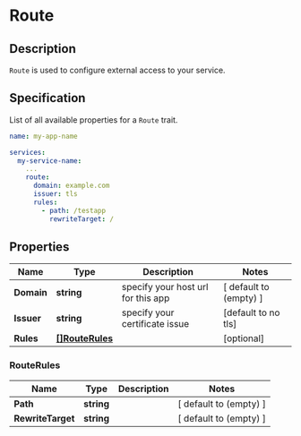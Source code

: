 # Route

## Description

`Route` is used to configure external access to your service.

## Specification

List of all available properties for a `Route` trait.

```yaml
name: my-app-name

services:
  my-service-name:
    ...
    route:
      domain: example.com
      issuer: tls
      rules:
        - path: /testapp
          rewriteTarget: /
```

## Properties

Name | Type | Description | Notes
------------ | ------------- | ------------- | -------------
**Domain** | **string** | specify your host url for this app | [ default to (empty) ]
**Issuer** | **string** | specify your certificate issue  | [default to no tls]
**Rules** | [**[]RouteRules**](#routerules) |  | [optional] 


### RouteRules

Name | Type | Description | Notes
------------ | ------------- | ------------- | -------------
**Path** | **string** |  | [ default to (empty) ]
**RewriteTarget** | **string** |  | [ default to (empty) ]
